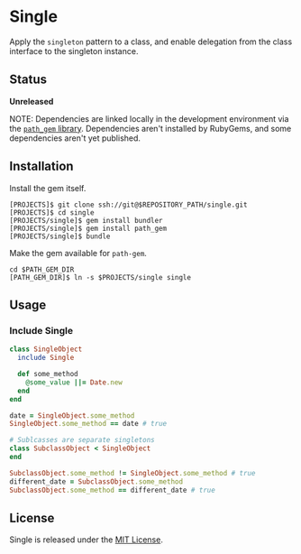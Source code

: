 # Single

Apply the `singleton` pattern to a class, and enable delegation from the class interface to the singleton instance.

## Status

**Unreleased**

NOTE: Dependencies are linked locally in the development environment via the [`path_gem` library](https://github.com/Sans/path-gem). Dependencies aren't installed by RubyGems, and some dependencies aren't yet published.

## Installation

Install the gem itself.

    [PROJECTS]$ git clone ssh://git@$REPOSITORY_PATH/single.git
    [PROJECTS]$ cd single
    [PROJECTS/single]$ gem install bundler
    [PROJECTS/single]$ gem install path_gem
    [PROJECTS/single]$ bundle

Make the gem available for `path-gem`.

    cd $PATH_GEM_DIR
    [PATH_GEM_DIR]$ ln -s $PROJECTS/single single

## Usage

### Include Single

```ruby
class SingleObject
  include Single

  def some_method
    @some_value ||= Date.new
  end
end

date = SingleObject.some_method
SingleObject.some_method == date # true

# Sublcasses are separate singletons
class SubclassObject < SingleObject
end

SubclassObject.some_method != SingleObject.some_method # true
different_date = SubclassObject.some_method
SubclassObject.some_method == different_date # true
```

## License

Single is released under the [MIT License](http://www.opensource.org/licenses/MIT).
